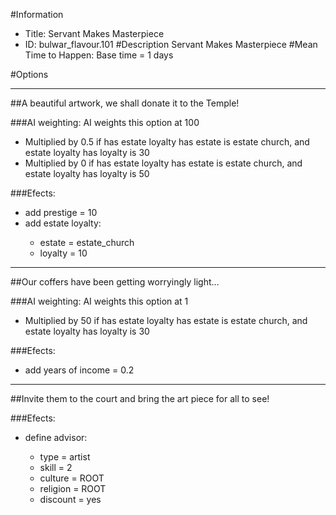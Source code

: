 #Information
 - Title: Servant Makes Masterpiece
 - ID: bulwar_flavour.101
#Description
Servant Makes Masterpiece
#Mean Time to Happen:
Base time = 1 days

#Options

___
##A beautiful artwork, we shall donate it to the Temple!

###AI weighting:
AI weights this option at 100
 - Multiplied by 0.5 if has estate loyalty has estate is estate church, and estate loyalty has loyalty is 30
 - Multiplied by 0 if has estate loyalty has estate is estate church, and estate loyalty has loyalty is 50


###Efects:<ul><li>add prestige = 10</li><li>add estate loyalty:</li><ul><li>estate = estate_church</li><li>loyalty = 10</li></ul></ul>

___
##Our coffers have been getting worryingly light…

###AI weighting:
AI weights this option at 1
 - Multiplied by 50 if has estate loyalty has estate is estate church, and estate loyalty has loyalty is 30


###Efects:<ul><li>add years of income = 0.2</li></ul>

___
##Invite them to the court and bring the art piece for all to see!

###Efects:<ul><li>define advisor:</li><ul><li>type = artist</li><li>skill = 2</li><li>culture = ROOT</li><li>religion = ROOT</li><li>discount = yes</li></ul></ul>
